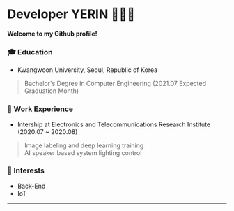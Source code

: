 # Developer YERIN 👩🏻‍💻

**Welcome to my Github profile!**  


### :mortar_board: Education 
- Kwangwoon University, Seoul, Republic of Korea   
> Bachelor's Degree in Computer Engineering (2021.07 Expected Graduation Month)    
    
    
    
### :office: Work Experience
- Intership at Electronics and Telecommunications Research Institute (2020.07 ~ 2020.08)   
> Image labeling and deep learning training    
> AI speaker based system lighting control    
    
    
    
### :star2: Interests
- Back-End
- IoT   

   
   
------
